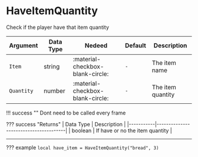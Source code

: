 # HaveItemQuantity
Check if the player have that item quantity

| Argument              | Data Type                            | Nedeed                    | Default                       | Description
| ----------------------| ------------------------------------ | ------------------------- |-------------------------------|-------------
| `Item`                | string | :material-checkbox-blank-circle: | `-` | The item name
| `Quantity`                | number | :material-checkbox-blank-circle: | `-` | The item quantity

!!! success ""
    Dont need to be called every frame

??? success "Returns"
    | Data Type | Description                           |
    |-----------|---------------------------------------|
    | boolean   | If have or no the item quantity                          |


---
??? example
    ```
    local have_item = HaveItemQuantity("bread", 3)
    ```